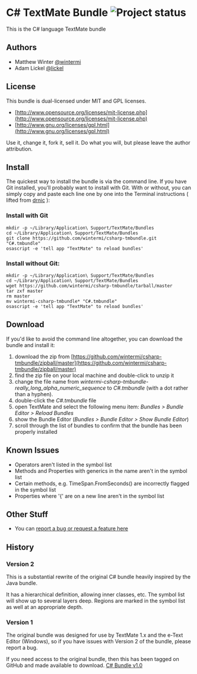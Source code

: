 # C# TextMate Bundle ![Project status](http://stillmaintained.com/wintermi/csharp-tmbundle.png)

This is the C# language TextMate bundle

## Authors

* Matthew Winter [@wintermi](https://github.com/wintermi)
* Adam Lickel [@lickel](https://github.com/lickel)

## License

This bundle is dual-licensed under MIT and GPL licenses.

* [http://www.opensource.org/licenses/mit-license.php](http://www.opensource.org/licenses/mit-license.php)
* [http://www.gnu.org/licenses/gpl.html](http://www.gnu.org/licenses/gpl.html)

Use it, change it, fork it, sell it. Do what you will, but please leave the author attribution.

## Install

The quickest way to install the bundle is via the command line. If you have Git installed, you'll probably want to install with Git. With or without, you can simply copy and paste each line one by one into the Terminal instructions ( lifted from [drnic](http://github.com/drnic/ruby-on-rails-tmbundle) ):

### Install with Git

    mkdir -p ~/Library/Application\ Support/TextMate/Bundles
    cd ~/Library/Application\ Support/TextMate/Bundles
    git clone https://github.com/wintermi/csharp-tmbundle.git "C#.tmbundle"
    osascript -e 'tell app "TextMate" to reload bundles'

### Install without Git:

    mkdir -p ~/Library/Application\ Support/TextMate/Bundles
    cd ~/Library/Application\ Support/TextMate/Bundles
    wget https://github.com/wintermi/csharp-tmbundle/tarball/master
    tar zxf master
    rm master
    mv wintermi-csharp-tmbundle* "C#.tmbundle"
    osascript -e 'tell app "TextMate" to reload bundles'

## Download

If you'd like to avoid the command line altogether, you can download the bundle and install it:

1. download the zip from [https://github.com/wintermi/csharp-tmbundle/zipball/master](https://github.com/wintermi/csharp-tmbundle/zipball/master)
2. find the zip file on your local machine and double-click to unzip it
3. change the file name from *wintermi-csharp-tmbundle-really_long_alpha_numeric_sequence* to *C#.tmbundle* (with a dot rather than a hyphen).
4. double-click the *C#.tmbundle* file
5. open TextMate and select the following menu item: *Bundles > Bundle Editor > Reload Bundles*
6. show the Bundle Editor (*Bundles > Bundle Editor > Show Bundle Editor*)
7. scroll through the list of bundles to confirm that the bundle has been properly installed

## Known Issues

* Operators aren't listed in the symbol list
* Methods and Properties with generics in the name aren't in the symbol list
* Certain methods, e.g. TimeSpan.FromSeconds() are incorrectly flagged in the symbol list
* Properties where '{' are on a new line aren't in the symbol list

## Other Stuff

* You can [report a bug or request a feature here](https://github.com/wintermi/csharp-tmbundle/issues)

## History

### Version 2

This is a substantial rewrite of the original C# bundle heavily inspired by the Java bundle.

It has a hierarchical definition, allowing inner classes, etc. The symbol list will show up to several layers deep. Regions are marked in the symbol list as well at an appropriate depth.

### Version 1

The original bundle was designed for use by TextMate 1.x and the e-Text Editor (Windows), so if you have issues with Version 2 of the bundle, please report a bug.

If you need access to the original bundle, then this has been tagged on GitHub and made available to download. [C# Bundle v1.0](https://github.com/wintermi/csharp-tmbundle/zipball/v1.0)
